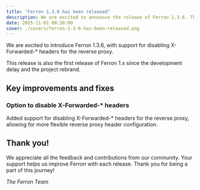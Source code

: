 ```yaml
---
title: "Ferron 1.3.6 has been released"
description: We are excited to announce the release of Ferron 1.3.6. This release brings support for disabling X-Forwarded-* headers for the reverse proxy.
date: 2025-11-01 08:20:00
cover: ./covers/ferron-1-3-6-has-been-released.png
---
```


We are excited to introduce Ferron 1.3.6, with support for disabling X-Forwarded-\* headers for the reverse proxy.

This release is also the first release of Ferron 1.x since the development delay and the project rebrand.

## Key improvements and fixes

### Option to disable X-Forwarded-\* headers

Added support for disabling X-Forwarded-\* headers for the reverse proxy, allowing for more flexible reverse proxy header configuration.

## Thank you!

We appreciate all the feedback and contributions from our community. Your support helps us improve Ferron with each release. Thank you for being a part of this journey!

_The Ferron Team_
